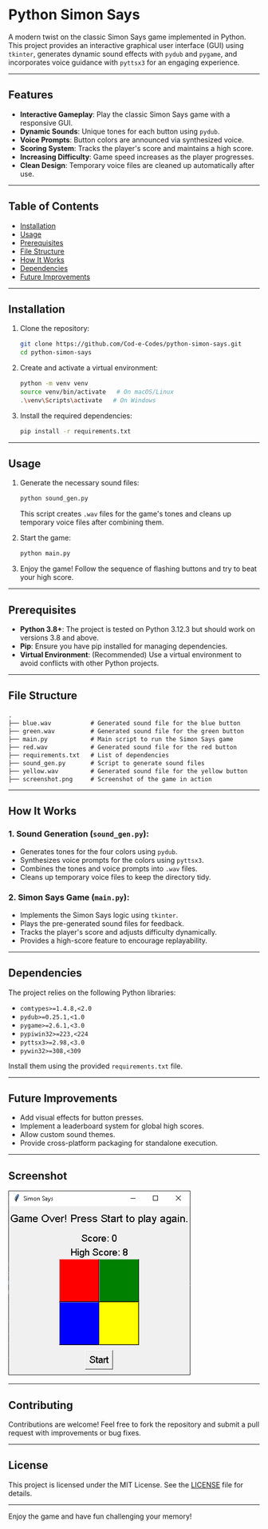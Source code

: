 # Python Simon Says

A modern twist on the classic Simon Says game implemented in Python. This project provides an interactive graphical user interface (GUI) using `tkinter`, generates dynamic sound effects with `pydub` and `pygame`, and incorporates voice guidance with `pyttsx3` for an engaging experience.

---

## Features
- **Interactive Gameplay**: Play the classic Simon Says game with a responsive GUI.
- **Dynamic Sounds**: Unique tones for each button using `pydub`.
- **Voice Prompts**: Button colors are announced via synthesized voice.
- **Scoring System**: Tracks the player's score and maintains a high score.
- **Increasing Difficulty**: Game speed increases as the player progresses.
- **Clean Design**: Temporary voice files are cleaned up automatically after use.

---

## Table of Contents
- [Installation](#installation)
- [Usage](#usage)
- [Prerequisites](#prerequisites)
- [File Structure](#file-structure)
- [How It Works](#how-it-works)
- [Dependencies](#dependencies)
- [Future Improvements](#future-improvements)

---

## Installation

1. Clone the repository:
   ```bash
   git clone https://github.com/Cod-e-Codes/python-simon-says.git
   cd python-simon-says
   ```

2. Create and activate a virtual environment:
   ```bash
   python -m venv venv
   source venv/bin/activate   # On macOS/Linux
   .\venv\Scripts\activate   # On Windows
   ```

3. Install the required dependencies:
   ```bash
   pip install -r requirements.txt
   ```

---

## Usage

1. Generate the necessary sound files:
   ```bash
   python sound_gen.py
   ```

   This script creates `.wav` files for the game's tones and cleans up temporary voice files after combining them.

2. Start the game:
   ```bash
   python main.py
   ```

3. Enjoy the game! Follow the sequence of flashing buttons and try to beat your high score.

---

## Prerequisites

- **Python 3.8+**: The project is tested on Python 3.12.3 but should work on versions 3.8 and above.
- **Pip**: Ensure you have pip installed for managing dependencies.
- **Virtual Environment**: (Recommended) Use a virtual environment to avoid conflicts with other Python projects.

---

## File Structure

```plaintext
.
├── blue.wav           # Generated sound file for the blue button
├── green.wav          # Generated sound file for the green button
├── main.py            # Main script to run the Simon Says game
├── red.wav            # Generated sound file for the red button
├── requirements.txt   # List of dependencies
├── sound_gen.py       # Script to generate sound files
├── yellow.wav         # Generated sound file for the yellow button
├── screenshot.png     # Screenshot of the game in action
```

---

## How It Works

### 1. **Sound Generation** (`sound_gen.py`):
- Generates tones for the four colors using `pydub`.
- Synthesizes voice prompts for the colors using `pyttsx3`.
- Combines the tones and voice prompts into `.wav` files.
- Cleans up temporary voice files to keep the directory tidy.

### 2. **Simon Says Game** (`main.py`):
- Implements the Simon Says logic using `tkinter`.
- Plays the pre-generated sound files for feedback.
- Tracks the player's score and adjusts difficulty dynamically.
- Provides a high-score feature to encourage replayability.

---

## Dependencies

The project relies on the following Python libraries:

- `comtypes>=1.4.8,<2.0`
- `pydub>=0.25.1,<1.0`
- `pygame>=2.6.1,<3.0`
- `pypiwin32>=223,<224`
- `pyttsx3>=2.98,<3.0`
- `pywin32>=308,<309`

Install them using the provided `requirements.txt` file.

---

## Future Improvements

- Add visual effects for button presses.
- Implement a leaderboard system for global high scores.
- Allow custom sound themes.
- Provide cross-platform packaging for standalone execution.

---

## Screenshot

![Screenshot of the game in action](screenshot.png)

---

## Contributing

Contributions are welcome! Feel free to fork the repository and submit a pull request with improvements or bug fixes.

---

## License

This project is licensed under the MIT License. See the [LICENSE](LICENSE) file for details.

---

Enjoy the game and have fun challenging your memory!

